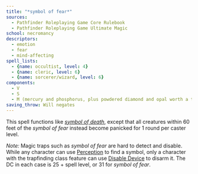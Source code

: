 ```yaml
---
title: "*symbol of fear*"
sources:
  - Pathfinder Roleplaying Game Core Rulebook
  - Pathfinder Roleplaying Game Ultimate Magic
school: necromancy
descriptors:
  - emotion
  - fear
  - mind-affecting
spell_lists:
  - {name: occultist, level: 4}
  - {name: cleric, level: 6}
  - {name: sorcerer/wizard, level: 6}
components:
  - V
  - S
  - M (mercury and phosphorus, plus powdered diamond and opal worth a total of 1,000 gp)
saving_throw: Will negates
---
```


This spell functions like [*symbol of death*](/spells/symbol-of-death/), except that all creatures within 60 feet of the *symbol of fear* instead become panicked for 1 round per caster level.

*Note:* Magic traps such as *symbol of fear* are hard to detect and disable. While any character can use [Perception](/skills/perception/) to find a symbol, only a character with the trapfinding class feature can use [Disable Device](/skills/disable-device/) to disarm it. The DC in each case is 25 + spell level, or 31 for *symbol of fear*.

